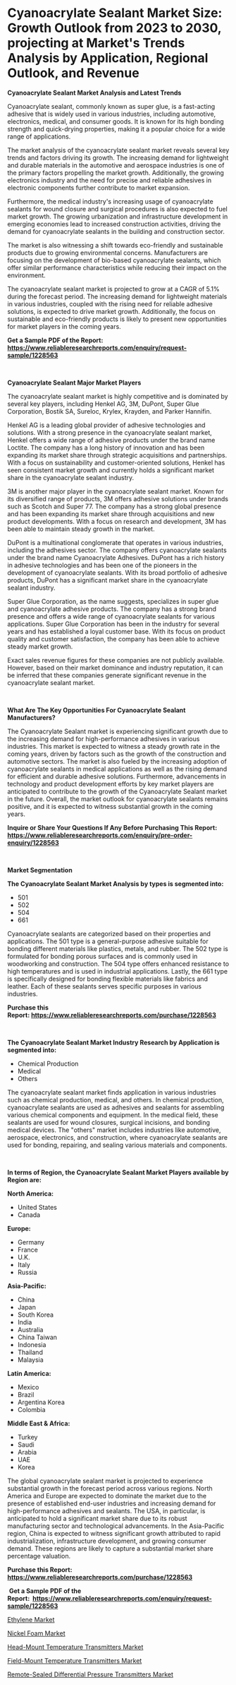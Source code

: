 <p><h1>Cyanoacrylate Sealant Market Size: Growth Outlook from 2023 to 2030, projecting at Market's Trends Analysis by Application, Regional Outlook, and Revenue</h1></p><p><strong>Cyanoacrylate Sealant Market Analysis and Latest Trends</strong></p>
<p><p>Cyanoacrylate sealant, commonly known as super glue, is a fast-acting adhesive that is widely used in various industries, including automotive, electronics, medical, and consumer goods. It is known for its high bonding strength and quick-drying properties, making it a popular choice for a wide range of applications.</p><p>The market analysis of the cyanoacrylate sealant market reveals several key trends and factors driving its growth. The increasing demand for lightweight and durable materials in the automotive and aerospace industries is one of the primary factors propelling the market growth. Additionally, the growing electronics industry and the need for precise and reliable adhesives in electronic components further contribute to market expansion.</p><p>Furthermore, the medical industry's increasing usage of cyanoacrylate sealants for wound closure and surgical procedures is also expected to fuel market growth. The growing urbanization and infrastructure development in emerging economies lead to increased construction activities, driving the demand for cyanoacrylate sealants in the building and construction sector.</p><p>The market is also witnessing a shift towards eco-friendly and sustainable products due to growing environmental concerns. Manufacturers are focusing on the development of bio-based cyanoacrylate sealants, which offer similar performance characteristics while reducing their impact on the environment.</p><p>The cyanoacrylate sealant market is projected to grow at a CAGR of 5.1% during the forecast period. The increasing demand for lightweight materials in various industries, coupled with the rising need for reliable adhesive solutions, is expected to drive market growth. Additionally, the focus on sustainable and eco-friendly products is likely to present new opportunities for market players in the coming years.</p></p>
<p><strong>Get a Sample PDF of the Report:&nbsp; <a href="https://www.reliableresearchreports.com/enquiry/request-sample/1228563">https://www.reliableresearchreports.com/enquiry/request-sample/1228563</a></strong></p>
<p>&nbsp;</p>
<p><strong>Cyanoacrylate Sealant Major Market Players</strong></p>
<p><p>The cyanoacrylate sealant market is highly competitive and is dominated by several key players, including Henkel AG, 3M, DuPont, Super Glue Corporation, Bostik SA, Sureloc, Krylex, Krayden, and Parker Hannifin.</p><p>Henkel AG is a leading global provider of adhesive technologies and solutions. With a strong presence in the cyanoacrylate sealant market, Henkel offers a wide range of adhesive products under the brand name Loctite. The company has a long history of innovation and has been expanding its market share through strategic acquisitions and partnerships. With a focus on sustainability and customer-oriented solutions, Henkel has seen consistent market growth and currently holds a significant market share in the cyanoacrylate sealant industry.</p><p>3M is another major player in the cyanoacrylate sealant market. Known for its diversified range of products, 3M offers adhesive solutions under brands such as Scotch and Super 77. The company has a strong global presence and has been expanding its market share through acquisitions and new product developments. With a focus on research and development, 3M has been able to maintain steady growth in the market.</p><p>DuPont is a multinational conglomerate that operates in various industries, including the adhesives sector. The company offers cyanoacrylate sealants under the brand name Cyanoacrylate Adhesives. DuPont has a rich history in adhesive technologies and has been one of the pioneers in the development of cyanoacrylate sealants. With its broad portfolio of adhesive products, DuPont has a significant market share in the cyanoacrylate sealant industry.</p><p>Super Glue Corporation, as the name suggests, specializes in super glue and cyanoacrylate adhesive products. The company has a strong brand presence and offers a wide range of cyanoacrylate sealants for various applications. Super Glue Corporation has been in the industry for several years and has established a loyal customer base. With its focus on product quality and customer satisfaction, the company has been able to achieve steady market growth.</p><p>Exact sales revenue figures for these companies are not publicly available. However, based on their market dominance and industry reputation, it can be inferred that these companies generate significant revenue in the cyanoacrylate sealant market.</p></p>
<p>&nbsp;</p>
<p><strong>What Are The Key Opportunities For Cyanoacrylate Sealant Manufacturers?</strong></p>
<p><p>The Cyanoacrylate Sealant market is experiencing significant growth due to the increasing demand for high-performance adhesives in various industries. This market is expected to witness a steady growth rate in the coming years, driven by factors such as the growth of the construction and automotive sectors. The market is also fueled by the increasing adoption of cyanoacrylate sealants in medical applications as well as the rising demand for efficient and durable adhesive solutions. Furthermore, advancements in technology and product development efforts by key market players are anticipated to contribute to the growth of the Cyanoacrylate Sealant market in the future. Overall, the market outlook for cyanoacrylate sealants remains positive, and it is expected to witness substantial growth in the coming years.</p></p>
<p><strong>Inquire or Share Your Questions If Any Before Purchasing This Report: <a href="https://www.reliableresearchreports.com/enquiry/pre-order-enquiry/1228563">https://www.reliableresearchreports.com/enquiry/pre-order-enquiry/1228563</a></strong></p>
<p>&nbsp;</p>
<p><strong>Market Segmentation</strong></p>
<p><strong>The Cyanoacrylate Sealant Market Analysis by types is segmented into:</strong></p>
<p><ul><li>501</li><li>502</li><li>504</li><li>661</li></ul></p>
<p><p>Cyanoacrylate sealants are categorized based on their properties and applications. The 501 type is a general-purpose adhesive suitable for bonding different materials like plastics, metals, and rubber. The 502 type is formulated for bonding porous surfaces and is commonly used in woodworking and construction. The 504 type offers enhanced resistance to high temperatures and is used in industrial applications. Lastly, the 661 type is specifically designed for bonding flexible materials like fabrics and leather. Each of these sealants serves specific purposes in various industries.</p></p>
<p><strong>Purchase this Report:&nbsp;<a href="https://www.reliableresearchreports.com/purchase/1228563">https://www.reliableresearchreports.com/purchase/1228563</a></strong></p>
<p>&nbsp;</p>
<p><strong>The Cyanoacrylate Sealant Market Industry Research by Application is segmented into:</strong></p>
<p><ul><li>Chemical Production</li><li>Medical</li><li>Others</li></ul></p>
<p><p>The cyanoacrylate sealant market finds application in various industries such as chemical production, medical, and others. In chemical production, cyanoacrylate sealants are used as adhesives and sealants for assembling various chemical components and equipment. In the medical field, these sealants are used for wound closures, surgical incisions, and bonding medical devices. The "others" market includes industries like automotive, aerospace, electronics, and construction, where cyanoacrylate sealants are used for bonding, repairing, and sealing various materials and components.</p></p>
<p>&nbsp;</p>
<p><strong>In terms of Region, the Cyanoacrylate Sealant Market Players available by Region are:</strong></p>
<p>
    <p> <strong> North America: </strong>
        <ul>
            <li>United States</li>
            <li>Canada</li>
        </ul>
        </p> 
    <p> <strong> Europe: </strong>
        <ul>
            <li>Germany</li>
            <li>France</li>
            <li>U.K.</li>
            <li>Italy</li>
            <li>Russia</li>
        </ul>
        </p> 
    <p> <strong> Asia-Pacific: </strong>
        <ul>
            <li>China</li>
            <li>Japan</li>
            <li>South Korea</li>
            <li>India</li>
            <li>Australia</li>
            <li>China Taiwan</li>
            <li>Indonesia</li>
            <li>Thailand</li>
            <li>Malaysia</li>
        </ul>
        </p> 
    <p> <strong> Latin America: </strong>
        <ul>
            <li>Mexico</li>
            <li>Brazil</li>
            <li>Argentina Korea</li>
            <li>Colombia</li>
        </ul>
        </p> 
    <p> <strong> Middle East & Africa: </strong>
        <ul>
            <li>Turkey</li>
            <li>Saudi</li>
            <li>Arabia</li>
            <li>UAE</li>
            <li>Korea</li>
        </ul>
    </p>
    </p>
<p><p>The global cyanoacrylate sealant market is projected to experience substantial growth in the forecast period across various regions. North America and Europe are expected to dominate the market due to the presence of established end-user industries and increasing demand for high-performance adhesives and sealants. The USA, in particular, is anticipated to hold a significant market share due to its robust manufacturing sector and technological advancements. In the Asia-Pacific region, China is expected to witness significant growth attributed to rapid industrialization, infrastructure development, and growing consumer demand. These regions are likely to capture a substantial market share percentage valuation.</p></p>
<p><strong>Purchase this Report: <a href="https://www.reliableresearchreports.com/purchase/1228563">https://www.reliableresearchreports.com/purchase/1228563</a></strong></p>
<p>&nbsp;<strong>Get a Sample PDF of the Report:&nbsp;&nbsp;<a href="https://www.reliableresearchreports.com/enquiry/request-sample/1228563">https://www.reliableresearchreports.com/enquiry/request-sample/1228563</a></strong></p>
<p><strong></strong></p>
<p><p><a href="https://github.com/gdfhhhj/Market-Research-Report-List-1/blob/main/ethylene-market.md">Ethylene Market</a></p><p><a href="https://github.com/luckyshygirl/Market-Research-Report-List-1/blob/main/nickel-foam-market.md">Nickel Foam Market</a></p><p><a href="https://medium.com/@ravenrussel2023/head-mount-temperature-transmitters-market-the-key-to-successful-business-strategy-forecast-till-1596711e0843">Head-Mount Temperature Transmitters Market</a></p><p><a href="https://medium.com/@gerardowolf/field-mount-temperature-transmitters-market-trends-and-market-analysis-forecasted-for-period-de61d839a3e0">Field-Mount Temperature Transmitters Market</a></p><p><a href="https://medium.com/@wine.sight.theme/remote-sealed-differential-pressure-transmitters-market-the-key-to-successful-business-strategy-9bee4dde509e">Remote-Sealed Differential Pressure Transmitters Market</a></p></p>